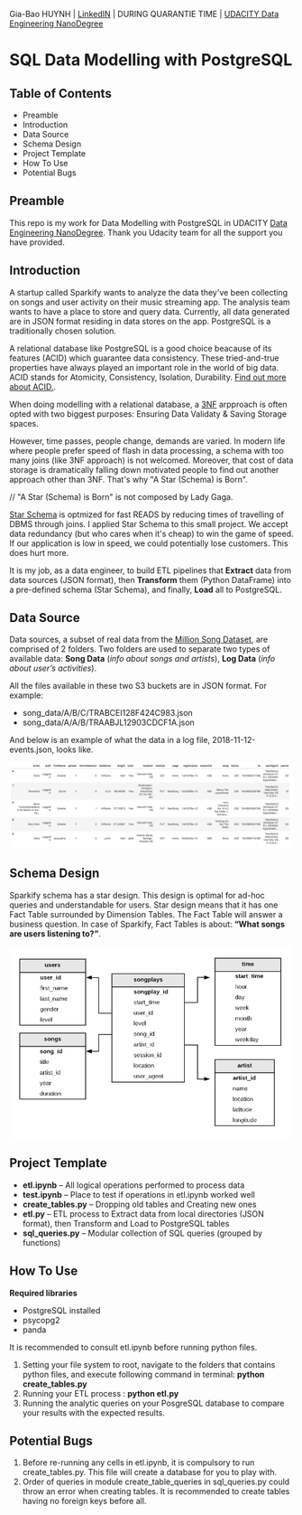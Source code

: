 Gia-Bao HUYNH | [LinkedIN](https://www.linkedin.com/in/gbh198/) | DURING QUARANTIE TIME | [UDACITY Data Engineering NanoDegree](https://www.udacity.com/course/data-engineer-nanodegree--nd027)

# **SQL Data Modelling with PostgreSQL**

## Table of Contents
-	Preamble
-	Introduction
-	Data Source
- Schema Design
-	Project Template
-	How To Use
- Potential Bugs

## Preamble

This repo is my work for Data Modelling with PostgreSQL in UDACITY [Data Engineering NanoDegree](https://www.udacity.com/course/data-engineer-nanodegree--nd027). Thank you Udacity team for all the support you have provided. 

## Introduction

A startup called Sparkify wants to analyze the data they've been collecting on songs and user activity on their music streaming app. The analysis team wants to have a place to store and query data. Currently, all data generated are in JSON format residing in data stores on the app. PostgreSQL is a traditionally chosen solution.

A relational database like PostgreSQL is a good choice beacause of its features (ACID) which guarantee data consistency. These tried-and-true properties have always played an important role in the world of big data. ACID stands for Atomicity, Consistency, Isolation, Durability. [Find out more about ACID.](https://en.wikipedia.org/wiki/ACID).

When doing modelling with a relational database, a [3NF](https://en.wikipedia.org/wiki/Third_normal_form) arpproach is often opted with two biggest purposes: Ensuring Data Validaty & Saving Storage spaces.

However, time passes, people change, demands are varied. In modern life where people prefer speed of flash in data processing, a schema with too many joins (like 3NF approach) is not welcomed. Moreover, that cost of data storage is dramatically falling down motivated people to find out another approach other than 3NF. That's why "A Star (Schema) is Born".

// "A Star (Schema) is Born" is not composed by Lady Gaga.

[Star Schema](https://en.wikipedia.org/wiki/Star_schema) is optmized for fast READS by reducing times of travelling of DBMS through joins. I applied Star Schema to this small project. We accept data redundancy (but who cares when it's cheap) to win the game of speed. 
If our application is low in speed, we could potentially lose customers. This does hurt more.

It is my job, as a data engineer, to build ETL pipelines that **Extract** data from data sources (JSON format), then **Transform** them (Python DataFrame) into a pre-defined schema (Star Schema), and finally, **Load** all to PostgreSQL. 

## Data Source
Data sources, a subset of real data from the [Million Song Dataset](http://millionsongdataset.com/), are comprised of 2 folders. Two folders are used to separate two types of available data: **Song Data** (*info about songs and artists*), **Log Data** (*info about user’s activities*). 

All the files available in these two S3 buckets are in JSON format. For example:
- song_data/A/B/C/TRABCEI128F424C983.json
- song_data/A/A/B/TRAABJL12903CDCF1A.json

And below is an example of what the data in a log file, 2018-11-12-events.json, looks like.

![Image of Yaktocat](https://github.com/gbh198/Cloud-Data-Warehouse-With-Amazon-S3-and-Redshift/blob/master/log-data.png)

## Schema Design

Sparkify schema has a star design. This design is optimal for ad-hoc queries and understandable for users. 
Star design means that it has one Fact Table surrounded by Dimension Tables. 
The Fact Table will answer a business question. In case of Sparkify, Fact Tables is about: **“What songs are users listening to?”**.

![Image of Yaktocat](https://github.com/gbh198/Cloud-Data-Warehouse-With-Amazon-S3-and-Redshift/blob/master/Star%20Schema.png)

## Project Template

- **etl.ipynb** – All logical operations performed to process data
- **test.ipynb** – Place to test if operations in etl.ipynb worked well
-	**create_tables.py** – Dropping old tables and Creating new ones
-	**etl.py** – ETL process to Extract data from local directories (JSON format), then Transform and Load to PostgreSQL tables
-	**sql_queries.py** – Modular collection of SQL queries (grouped by functions)

## How To Use
**Required libraries**
- PostgreSQL installed 
- psycopg2
- panda

It is recommended to consult etl.ipynb before running python files.

1.	Setting your file system to root, navigate to the folders that contains python files, and execute following command in terminal:
**python create_tables.py** 
2.	Running your ETL process :
**python etl.py** 
3.	Running the analytic queries on your PosgreSQL database to compare your results with the expected results.

## Potential Bugs

1. Before re-running any cells in etl.ipynb, it is compulsory to run create_tables.py. This file will create a database for you to play with.
2. Order of queries in module create_table_queries in sql_queries.py could throw an error when creating tables. It is recommended to create tables having no foreign keys before all. 

